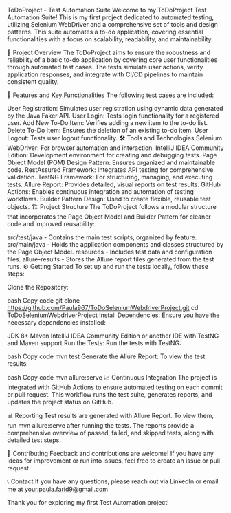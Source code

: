 ToDoProject - Test Automation Suite
Welcome to my ToDoProject Test Automation Suite! This is my first project dedicated to automated testing, utilizing Selenium WebDriver and a comprehensive set of tools and design patterns. This suite automates a to-do application, covering essential functionalities with a focus on scalability, readability, and maintainability.

📄 Project Overview
The ToDoProject aims to ensure the robustness and reliability of a basic to-do application by covering core user functionalities through automated test cases. The tests simulate user actions, verify application responses, and integrate with CI/CD pipelines to maintain consistent quality.

🚀 Features and Key Functionalities
The following test cases are included:

User Registration: Simulates user registration using dynamic data generated by the Java Faker API.
User Login: Tests login functionality for a registered user.
Add New To-Do Item: Verifies adding a new item to the to-do list.
Delete To-Do Item: Ensures the deletion of an existing to-do item.
User Logout: Tests user logout functionality.
🛠 Tools and Technologies
Selenium WebDriver: For browser automation and interaction.
IntelliJ IDEA Community Edition: Development environment for creating and debugging tests.
Page Object Model (POM) Design Pattern: Ensures organized and maintainable code.
RestAssured Framework: Integrates API testing for comprehensive validation.
TestNG Framework: For structuring, managing, and executing tests.
Allure Report: Provides detailed, visual reports on test results.
GitHub Actions: Enables continuous integration and automation of testing workflows.
Builder Pattern Design: Used to create flexible, reusable test objects.
🏗️ Project Structure
The ToDoProject follows a modular structure that incorporates the Page Object Model and Builder Pattern for cleaner code and improved reusability:

src/test/java - Contains the main test scripts, organized by feature.
src/main/java - Holds the application components and classes structured by the Page Object Model.
resources - Includes test data and configuration files.
allure-results - Stores the Allure report files generated from the test runs.
⚙️ Getting Started
To set up and run the tests locally, follow these steps:

Clone the Repository:

bash
Copy code
git clone https://github.com/Paula967/ToDoSeleniumWebdriverProject.git
cd ToDoSeleniumWebdriverProject
Install Dependencies: Ensure you have the necessary dependencies installed:

JDK 8+
Maven
IntelliJ IDEA Community Edition or another IDE with TestNG and Maven support
Run the Tests: Run the tests with TestNG:

bash
Copy code
mvn test
Generate the Allure Report: To view the test results:

bash
Copy code
mvn allure:serve
📈 Continuous Integration
The project is integrated with GitHub Actions to ensure automated testing on each commit or pull request. This workflow runs the test suite, generates reports, and updates the project status on GitHub.

📊 Reporting
Test results are generated with Allure Report. To view them, run mvn allure:serve after running the tests. The reports provide a comprehensive overview of passed, failed, and skipped tests, along with detailed test steps.

🤝 Contributing
Feedback and contributions are welcome! If you have any ideas for improvement or run into issues, feel free to create an issue or pull request.

📞 Contact
If you have any questions, please reach out via LinkedIn or email me at your.paula.farid9@gmail.com

Thank you for exploring my first Test Automation project!
